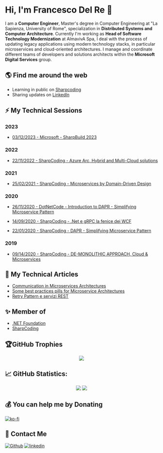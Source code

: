 # Hi, I'm Francesco Del Re 👋
I am a **Computer Engineer**, Master's degree in Computer Engineering at "La Sapienza, University of Rome", specialization in **Distributed Systems and Computer Architecture**. Currently I'm working as **Head of Software Technology Modernization** at AlmavivA Spa, I deal with the process of updating legacy applications using modern technology stacks, in particular microservices and cloud-oriented architectures.
I manage and coordinate different teams of developers and solutions architects within the **Microsoft Digital Services** group.

## 🌎 Find me around the web

- Learning in public on <a href="https://www.sharpcoding.it/" target="_blank">Sharpcoding</a>
- Sharing updates on <a href="https://www.linkedin.com/in/francesco-delre/">LinkedIn</a>

## ⚡ My Technical Sessions

### 2023

- <a href="https://github.com/engineering87/TechnicalSessions/blob/main/Conference/SharpBuild2023.md">03/12/2023 - Microsoft - SharpBuild 2023</a>

### 2022

- <a href="https://github.com/engineering87/TechnicalSessions/blob/main/SharpCoding/2022-11-22.md">22/11/2022 - SharpCoding - Azure Arc, Hybrid and Multi-Cloud solutions</a>

### 2021

- <a href="https://github.com/engineering87/TechnicalSessions/blob/main/SharpCoding/2021-02-25.md">25/02/2021 - SharpCoding - Microservices by Domain-Driven Design</a>

### 2020

- <a href="https://github.com/engineering87/TechnicalSessions/blob/main/DotNetCode/2020-11-26.md">26/11/2020 - DotNetCode - Introduction to DAPR - Simplifying Microservice Pattern</a>

- <a href="https://github.com/engineering87/TechnicalSessions/blob/main/SharpCoding/2020-04-09.md">14/09/2020 - SharpCoding - .Net e gRPC la fenice dei WCF</a>

- <a href="https://github.com/engineering87/TechnicalSessions/blob/main/SharpCoding/2020-01-22.md">22/01/2020 - SharpCoding - DAPR - Simplifying Microservice Pattern</a>

### 2019

- <a href="https://github.com/engineering87/TechnicalSessions/blob/main/SharpCoding/2019-10-11.md">09/14/2020 - SharpCoding - DE-MONOLITHIC APPROACH, Cloud & Microservices</a>

## 📝 My Technical Articles
* [Communication in Microservices Architectures](https://sharpcoding.medium.com/communication-in-microservices-architectures-3eb2e00b556f)
* [Some best practices pills for Microservice Architectures](https://sharpcoding.medium.com/some-best-practices-pills-for-microservice-architectures-51b35eead7ce)
* [Retry Pattern e servizi REST](https://sharpcoding.medium.com/retry-pattern-e-servizi-rest-10e590f9369e)

## ✨ Member of
* [.NET Foundation](https://dotnetfoundation.org/)
* [SharpCoding](http://www.sharpcoding.it/)

## 🏆GitHub Trophies
<p align="center" style="witdh:100%">
  <img src="https://github-profile-trophy.vercel.app/?username=engineering87&theme=onedark&no-frame=false&no-bg=false&margin-w=4&row=1" />
</p>

## 📈 GitHub Statistics:

<p align="center">
 <img src="https://github-readme-stats.vercel.app/api?username=engineering87&theme=onedark&hide_border=false&include_all_commits=false&count_private=true" />
 <img src="https://github-readme-streak-stats.herokuapp.com/?user=engineering87&theme=onedark&hide_border=false" />
</p>

## 💰 You can help me by Donating

[![ko-fi](https://ko-fi.com/img/githubbutton_sm.svg)](https://ko-fi.com/engineering87)

## 💌 Contact Me
[<img alt="Github" src="https://img.shields.io/badge/GitHub-%2312100E.svg?&style=for-the-badge&logo=Github&logoColor=white" />](https://github.com/engineering87)
[<img alt="linkedin" src="https://img.shields.io/badge/linkedin-%230077B5.svg?&style=for-the-badge&logo=linkedin&logoColor=white" />](https://linkedin.com/in/francesco-delre)
